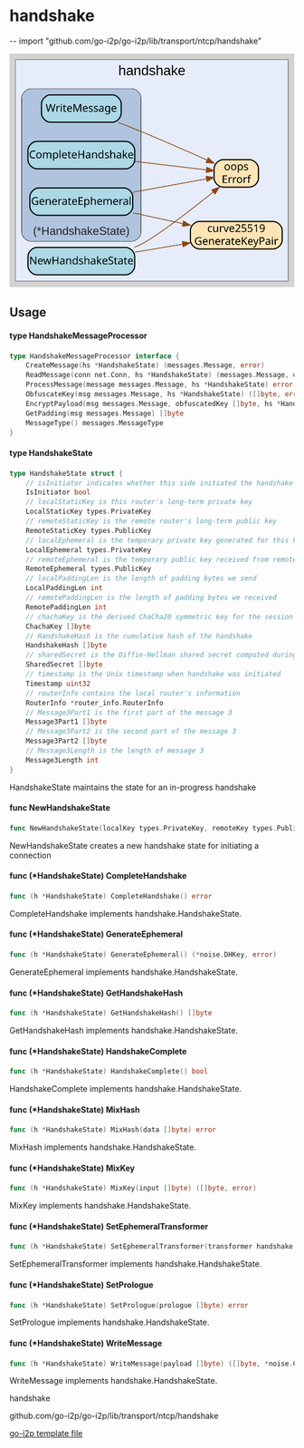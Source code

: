 # handshake
--
    import "github.com/go-i2p/go-i2p/lib/transport/ntcp/handshake"

![handshake.svg](handshake.svg)



## Usage

#### type HandshakeMessageProcessor

```go
type HandshakeMessageProcessor interface {
	CreateMessage(hs *HandshakeState) (messages.Message, error)
	ReadMessage(conn net.Conn, hs *HandshakeState) (messages.Message, error)
	ProcessMessage(message messages.Message, hs *HandshakeState) error
	ObfuscateKey(msg messages.Message, hs *HandshakeState) ([]byte, error)
	EncryptPayload(msg messages.Message, obfuscatedKey []byte, hs *HandshakeState) ([]byte, error)
	GetPadding(msg messages.Message) []byte
	MessageType() messages.MessageType
}
```


#### type HandshakeState

```go
type HandshakeState struct {
	// isInitiator indicates whether this side initiated the handshake
	IsInitiator bool
	// localStaticKey is this router's long-term private key
	LocalStaticKey types.PrivateKey
	// remoteStaticKey is the remote router's long-term public key
	RemoteStaticKey types.PublicKey
	// localEphemeral is the temporary private key generated for this handshake
	LocalEphemeral types.PrivateKey
	// remoteEphemeral is the temporary public key received from remote party
	RemoteEphemeral types.PublicKey
	// localPaddingLen is the length of padding bytes we send
	LocalPaddingLen int
	// remotePaddingLen is the length of padding bytes we received
	RemotePaddingLen int
	// chachaKey is the derived ChaCha20 symmetric key for the session
	ChachaKey []byte
	// HandshakeHash is the cumulative hash of the handshake
	HandshakeHash []byte
	// sharedSecret is the Diffie-Hellman shared secret computed during handshake
	SharedSecret []byte
	// timestamp is the Unix timestamp when handshake was initiated
	Timestamp uint32
	// routerInfo contains the local router's information
	RouterInfo *router_info.RouterInfo
	// Message3Part1 is the first part of the message 3
	Message3Part1 []byte
	// Message3Part2 is the second part of the message 3
	Message3Part2 []byte
	// Message3Length is the length of message 3
	Message3Length int
}
```

HandshakeState maintains the state for an in-progress handshake

#### func  NewHandshakeState

```go
func NewHandshakeState(localKey types.PrivateKey, remoteKey types.PublicKey, ri *router_info.RouterInfo) (*HandshakeState, error)
```
NewHandshakeState creates a new handshake state for initiating a connection

#### func (*HandshakeState) CompleteHandshake

```go
func (h *HandshakeState) CompleteHandshake() error
```
CompleteHandshake implements handshake.HandshakeState.

#### func (*HandshakeState) GenerateEphemeral

```go
func (h *HandshakeState) GenerateEphemeral() (*noise.DHKey, error)
```
GenerateEphemeral implements handshake.HandshakeState.

#### func (*HandshakeState) GetHandshakeHash

```go
func (h *HandshakeState) GetHandshakeHash() []byte
```
GetHandshakeHash implements handshake.HandshakeState.

#### func (*HandshakeState) HandshakeComplete

```go
func (h *HandshakeState) HandshakeComplete() bool
```
HandshakeComplete implements handshake.HandshakeState.

#### func (*HandshakeState) MixHash

```go
func (h *HandshakeState) MixHash(data []byte) error
```
MixHash implements handshake.HandshakeState.

#### func (*HandshakeState) MixKey

```go
func (h *HandshakeState) MixKey(input []byte) ([]byte, error)
```
MixKey implements handshake.HandshakeState.

#### func (*HandshakeState) SetEphemeralTransformer

```go
func (h *HandshakeState) SetEphemeralTransformer(transformer handshake.KeyTransformer)
```
SetEphemeralTransformer implements handshake.HandshakeState.

#### func (*HandshakeState) SetPrologue

```go
func (h *HandshakeState) SetPrologue(prologue []byte) error
```
SetPrologue implements handshake.HandshakeState.

#### func (*HandshakeState) WriteMessage

```go
func (h *HandshakeState) WriteMessage(payload []byte) ([]byte, *noise.CipherState, *noise.CipherState, error)
```
WriteMessage implements handshake.HandshakeState.



handshake 

github.com/go-i2p/go-i2p/lib/transport/ntcp/handshake

[go-i2p template file](/template.md)
